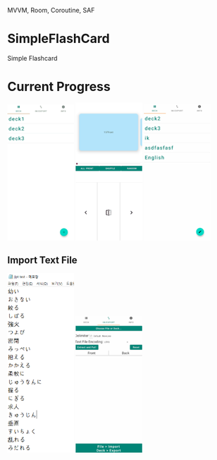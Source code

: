 MVVM, Room, Coroutine, SAF

# SimpleFlashCard
Simple Flashcard   
   
# Current Progress   
<img src="./img/sample_1.gif" width="30%" height="30%">     <img src="./img/sample_3.gif" width="30%" height="30%">     <img src="./img/sample_4.gif" width="30%" height="30%">     

   
## Import Text File
<img src="./img/sample_5_1.PNG" width="30%" height="30%">               <img src="./img/sample_5_2.gif" width="30%" height="30%">     
